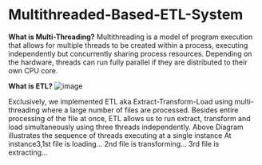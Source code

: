 # Multithreaded-Based-ETL-System
**What is Multi-Threading?**
Multithreading is a model of program execution that allows for multiple threads to be 
created within a process, executing independently but concurrently sharing process resources. 
Depending on the hardware, threads can run fully parallel if they are distributed to their own CPU core.

**What is ETL?**
![image](https://user-images.githubusercontent.com/83595522/144435081-20ae3ffc-1240-430b-b776-6bda49fd99d4.png)



Exclusively, we implemented ETL aka Extract-Transform-Load using multi-threading where a large number of files are processed.
Besides entire processing of the file at once, ETL allows us to run extract, transform and load simultaneously using three threads independently.
Above Diagram illustrates the sequence of threads executing at a single instance 
At instance3,1st file is loading... 2nd  file is transforming... 3rd file is extracting...

